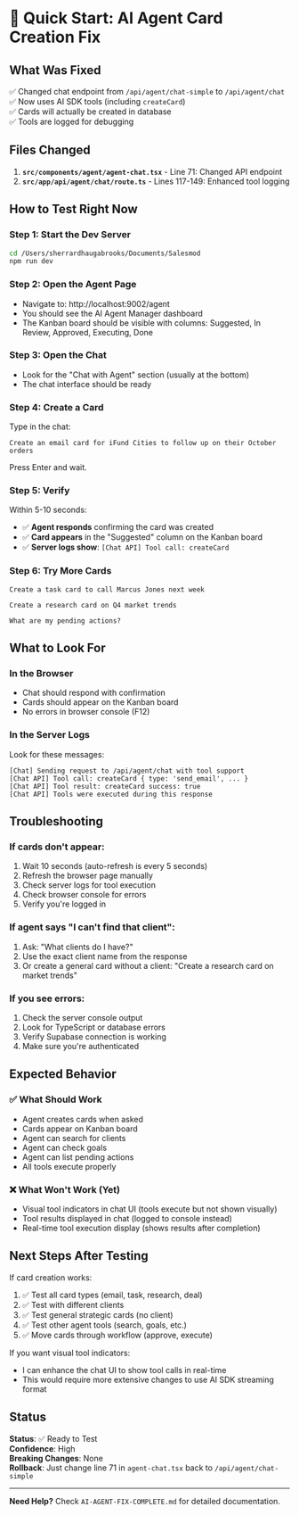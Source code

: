 # 🚀 Quick Start: AI Agent Card Creation Fix

## What Was Fixed

✅ Changed chat endpoint from `/api/agent/chat-simple` to `/api/agent/chat`  
✅ Now uses AI SDK tools (including `createCard`)  
✅ Cards will actually be created in database  
✅ Tools are logged for debugging  

## Files Changed

1. **`src/components/agent/agent-chat.tsx`** - Line 71: Changed API endpoint
2. **`src/app/api/agent/chat/route.ts`** - Lines 117-149: Enhanced tool logging

## How to Test Right Now

### Step 1: Start the Dev Server
```bash
cd /Users/sherrardhaugabrooks/Documents/Salesmod
npm run dev
```

### Step 2: Open the Agent Page
- Navigate to: http://localhost:9002/agent
- You should see the AI Agent Manager dashboard
- The Kanban board should be visible with columns: Suggested, In Review, Approved, Executing, Done

### Step 3: Open the Chat
- Look for the "Chat with Agent" section (usually at the bottom)
- The chat interface should be ready

### Step 4: Create a Card
Type in the chat:
```
Create an email card for iFund Cities to follow up on their October orders
```

Press Enter and wait.

### Step 5: Verify
Within 5-10 seconds:
- ✅ **Agent responds** confirming the card was created
- ✅ **Card appears** in the "Suggested" column on the Kanban board
- ✅ **Server logs show**: `[Chat API] Tool call: createCard`

### Step 6: Try More Cards
```
Create a task card to call Marcus Jones next week
```
```
Create a research card on Q4 market trends
```
```
What are my pending actions?
```

## What to Look For

### In the Browser
- Chat should respond with confirmation
- Cards should appear on the Kanban board
- No errors in browser console (F12)

### In the Server Logs
Look for these messages:
```
[Chat] Sending request to /api/agent/chat with tool support
[Chat API] Tool call: createCard { type: 'send_email', ... }
[Chat API] Tool result: createCard success: true
[Chat API] Tools were executed during this response
```

## Troubleshooting

### If cards don't appear:
1. Wait 10 seconds (auto-refresh is every 5 seconds)
2. Refresh the browser page manually
3. Check server logs for tool execution
4. Check browser console for errors
5. Verify you're logged in

### If agent says "I can't find that client":
1. Ask: "What clients do I have?"
2. Use the exact client name from the response
3. Or create a general card without a client: "Create a research card on market trends"

### If you see errors:
1. Check the server console output
2. Look for TypeScript or database errors
3. Verify Supabase connection is working
4. Make sure you're authenticated

## Expected Behavior

### ✅ What Should Work
- Agent creates cards when asked
- Cards appear on Kanban board
- Agent can search for clients
- Agent can check goals
- Agent can list pending actions
- All tools execute properly

### ❌ What Won't Work (Yet)
- Visual tool indicators in chat UI (tools execute but not shown visually)
- Tool results displayed in chat (logged to console instead)
- Real-time tool execution display (shows results after completion)

## Next Steps After Testing

If card creation works:
1. ✅ Test all card types (email, task, research, deal)
2. ✅ Test with different clients
3. ✅ Test general strategic cards (no client)
4. ✅ Test other agent tools (search, goals, etc.)
5. ✅ Move cards through workflow (approve, execute)

If you want visual tool indicators:
- I can enhance the chat UI to show tool calls in real-time
- This would require more extensive changes to use AI SDK streaming format

## Status

**Status**: ✅ Ready to Test  
**Confidence**: High  
**Breaking Changes**: None  
**Rollback**: Just change line 71 in `agent-chat.tsx` back to `/api/agent/chat-simple`

---

**Need Help?** Check `AI-AGENT-FIX-COMPLETE.md` for detailed documentation.


